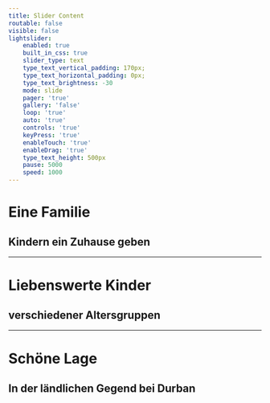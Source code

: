 ```yaml
---
title: Slider Content
routable: false
visible: false
lightslider:
    enabled: true
    built_in_css: true
    slider_type: text
    type_text_vertical_padding: 170px;
    type_text_horizontal_padding: 0px;
    type_text_brightness: -30
    mode: slide
    pager: 'true'
    gallery: 'false'
    loop: 'true'
    auto: 'true'
    controls: 'true'
    keyPress: 'true'
    enableTouch: 'true'
    enableDrag: 'true'
    type_text_height: 500px
    pause: 5000
    speed: 1000
---
```


# Eine Familie
## Kindern ein Zuhause geben
___
# Liebenswerte Kinder
## verschiedener Altersgruppen
___
# Schöne Lage
## In der ländlichen Gegend bei Durban
